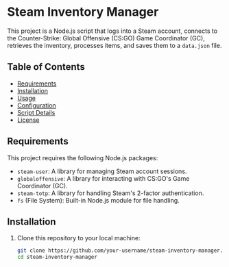 # Steam Inventory Manager

This project is a Node.js script that logs into a Steam account, connects to the Counter-Strike: Global Offensive (CS:GO) Game Coordinator (GC), retrieves the inventory, processes items, and saves them to a `data.json` file. 

## Table of Contents
- [Requirements](#requirements)
- [Installation](#installation)
- [Usage](#usage)
- [Configuration](#configuration)
- [Script Details](#script-details)
- [License](#license)

## Requirements

This project requires the following Node.js packages:
- `steam-user`: A library for managing Steam account sessions.
- `globaloffensive`: A library for interacting with CS:GO's Game Coordinator (GC).
- `steam-totp`: A library for handling Steam's 2-factor authentication.
- `fs` (File System): Built-in Node.js module for file handling.

## Installation

1. Clone this repository to your local machine:
   ```bash
   git clone https://github.com/your-username/steam-inventory-manager.git
   cd steam-inventory-manager
